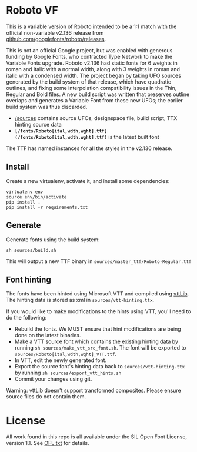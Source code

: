 # Roboto VF

This is a variable version of Roboto intended to be a 1:1 match with the official non-variable v2.136 release from [github.com/googlefonts/roboto/releases](https://github.com/googlefonts/roboto/releases).

This is not an official Google project, but was enabled with generous funding by Google Fonts, who contracted Type Network to make the Variable Fonts upgrade.
Roboto v2.136 had static fonts for 6 weights in roman and italic with a normal width, along with 3 weights in roman and italic with a condensed width.
The project began by taking UFO sources generated by the build system of that release, which have quadratic outlines, and fixing some interpolation compatibility issues in the Thin, Regular and Bold files.
A new build script was written that preserves outline overlaps and generates a Variable Font from these new UFOs; the earlier build system was thus discarded.

* [/sources](sources/) contains source UFOs, designspace file, build script, TTX hinting source data
* **`[/fonts/Roboto[ital,wdth,wght].ttf](/fonts/Roboto[ital,wdth,wght].ttf)`** is the latest built font

The TTF has named instances for all the styles in the v2.136 release.

## Install

Create a new virtualenv, activate it, and install some dependencies:

    virtualenv env
    source env/bin/activate
    pip install .
    pip install -r requirements.txt

## Generate

Generate fonts using the build system:

    sh sources/build.sh

This will output a new TTF binary in `sources/master_ttf/Roboto-Regular.ttf`

## Font hinting

The fonts have been hinted using Microsoft VTT and compiled using [vttLib](https://github.com/daltonmaag/vttLib).
The hinting data is stored as xml in `sources/vtt-hinting.ttx`.

If you would like to make modifications to the hints using VTT, you'll need to do the following:

- Rebuild the fonts. We MUST ensure that hint modifications are being done on the latest binaries.
- Make a VTT source font which contains the existing hinting data by running `sh sources/make_vtt_src_font.sh`. The font will be exported to `sources/Roboto[ital,wdth,wght]_VTT.ttf`.
- In VTT, edit the newly generated font.
- Export the source font's hinting data back to `sources/vtt-hinting.ttx` by running `sh sources/export_vtt_hints.sh`
- Commit your changes using git.

Warning: vttLib doesn't support transformed composites. Please ensure source files do not contain them.

# License

All work found in this repo is all available under the SIL Open Font License, version 1.1.
See [OFL.txt](OFL.txt) for details.
